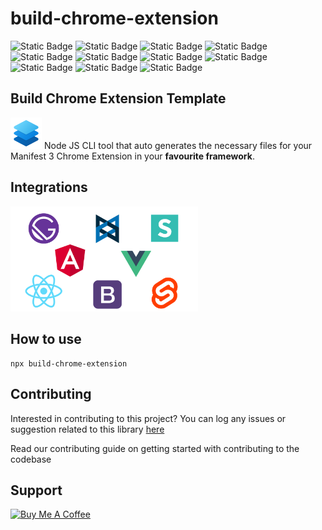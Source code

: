 # build-chrome-extension
![Static Badge](https://img.shields.io/badge/manifest_version_3-blue?style=plastic&logo=chrome&logoColor=%23AA4477&logoSize=20&label=chrome%20extension)
![Static Badge](https://img.shields.io/badge/v1.0.3-maroon?style=plastic&logo=npm&logoColor=maroon&logoSize=20&label=version)
![Static Badge](https://img.shields.io/badge/MIT-green?style=plastic&logo=license&logoColor=green&label=license)
![Static Badge](https://img.shields.io/badge/m2kdevelopments-purple?style=plastic&logo=github&logoColor=purple&label=developer&link=https%3A%2F%2Fgithub.com%2Fm2kdevelopments)
![Static Badge](https://img.shields.io/badge/latest-blue?style=plastic&logo=react&logoColor=blue&label=reactjs&link=https%3A%2F%2Fgithub.com%2Fm2kdevelopments)
![Static Badge](https://img.shields.io/badge/latest-green?style=plastic&logo=vue&logoColor=green&label=vue&link=https%3A%2F%2Fgithub.com%2Fm2kdevelopments)
![Static Badge](https://img.shields.io/badge/latest-orange?style=plastic&logo=svelte&logoColor=orange&label=svelte&link=https%3A%2F%2Fgithub.com%2Fm2kdevelopments)
![Static Badge](https://img.shields.io/badge/latest-blue?style=plastic&logo=solid&logoColor=blue&label=solid)
![Static Badge](https://img.shields.io/badge/latest-gold?style=plastic&logo=vite&logoColor=gold&label=vite)
![Static Badge](https://img.shields.io/badge/buy_me_a_coffee-yellow?style=plastic&logo=buymeacoffee&logoColor=yellow&label=support&link=https%3A%2F%2Fwww.buymeacoffee.com%2Fm2kdevelopments)
![Static Badge](https://img.shields.io/badge/paypal-blue?style=plastic&logo=paypal&logoColor=blue&label=support&link=https%3A%2F%2Fpaypal.me%2Fm2kdevelopment)



## Build Chrome Extension Template
<img src="./assets/logo.png" alt="logo" width="50px"/>
Node JS CLI tool that auto generates the necessary files for your Manifest 3 Chrome Extension in your <strong>favourite framework</strong>.


## Integrations
<img src="./assets/banner.svg" alt="banner" width="300px"/>


## How to use
```
npx build-chrome-extension
```

## Contributing
Interested in contributing to this project? You can log any issues or suggestion related to this library <a href="https://github.com/M2KDevelopments/build-chrome-extension/issues/new">here</a>

Read our contributing guide on getting started with contributing to the codebase


## Support

<a href="https://www.buymeacoffee.com/m2kdevelopments" target="_blank">
<img src="https://cdn.buymeacoffee.com/buttons/v2/default-yellow.png" alt="Buy Me A Coffee" style="height: 60px !important;width: 217px !important;" >
</a>

